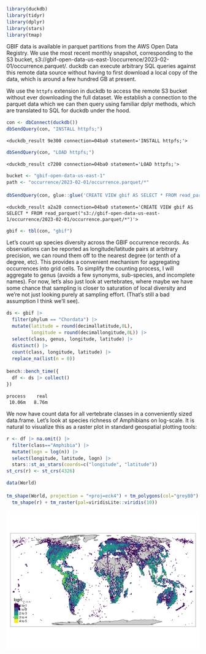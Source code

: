 
``` r
library(duckdb)
library(tidyr)
library(dplyr)
library(stars)
library(tmap)
```

GBIF data is available in parquet partitions from the AWS Open Data
Registry. We use the most recent monthly snapshot, corresponding to the
S3 bucket,
s3://gbif-open-data-us-east-1/occurrence/2023-02-01/occurrence.parquet/.
duckdb can execute arbitrary SQL queries against this remote data source
without having to first download a local copy of the data, which is
around a few hundred GB at present.

We use the `httpfs` extension in duckdb to access the remote S3 bucket
without ever downloading the full dataset. We establish a connection to
the parquet data which we can then query using familiar dplyr methods,
which are translated to SQL for duckdb under the hood.

``` r
con <- dbConnect(duckdb())
dbSendQuery(con, "INSTALL httpfs;")
```

    <duckdb_result 9e300 connection=04ba0 statement='INSTALL httpfs;'>

``` r
dbSendQuery(con, "LOAD httpfs;")
```

    <duckdb_result c7200 connection=04ba0 statement='LOAD httpfs;'>

``` r
bucket <- "gbif-open-data-us-east-1"
path <- "occurrence/2023-02-01/occurrence.parquet/*"

dbSendQuery(con, glue::glue('CREATE VIEW gbif AS SELECT * FROM read_parquet("s3://{bucket}/{path}")'))
```

    <duckdb_result a2a20 connection=04ba0 statement='CREATE VIEW gbif AS SELECT * FROM read_parquet("s3://gbif-open-data-us-east-1/occurrence/2023-02-01/occurrence.parquet/*")'>

``` r
gbif <- tbl(con, "gbif")
```

Let’s count up species diversity across the GBIF occurrence records. As
observations can be reported as longitude/latitude pairs at arbitrary
precision, we can round them off to the nearest degree (or tenth of a
degree, etc). This provides a convenient mechanism for aggregating
occurrences into grid cells. To simplify the counting process, I will
aggregate to genus (avoids a few synonyms, sub-species, and incomplete
names). For now, let’s also just look at vertebrates, where maybe we
have some chance that sampling is closer to saturation of local
diversity and we’re not just looking purely at sampling effort. (That’s
still a bad assumption I think we’ll see).

``` r
ds <- gbif |> 
  filter(phylum == "Chordata") |>
  mutate(latitude = round(decimallatitude,0L),
         longitude = round(decimallongitude,0L)) |> 
  select(class, genus, longitude, latitude) |>
  distinct() |>
  count(class, longitude, latitude) |> 
  replace_na(list(n = 0)) 

bench::bench_time({
  df <- ds |> collect()
})
```

    process    real 
     10.06m   8.76m 

We now have count data for all vertebrate classes in a conveniently
sized data.frame. Let’s look at species richness of Amphibians on
log-scale. It is natural to visualize this as a raster plot in standard
geospatial plotting tools:

``` r
r <- df |> na.omit() |> 
  filter(class=="Amphibia") |> 
  mutate(logn = log(n)) |> 
  select(longitude, latitude, logn) |> 
  stars::st_as_stars(coords=c("longitude", "latitude"))
st_crs(r) <- st_crs(4326)
```

``` r
data(World)

tm_shape(World, projection = "+proj=eck4") + tm_polygons(col="grey80") + 
  tm_shape(r) + tm_raster(pal=viridisLite::viridis(10))
```

![](gbif-duckdb_files/figure-commonmark/unnamed-chunk-5-1.png)
